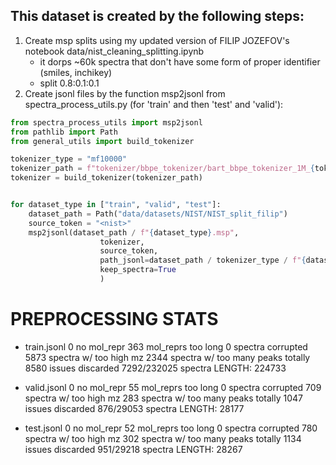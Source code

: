 ## This dataset is created by the following steps:
1. Create msp splits using my updated version of FILIP JOZEFOV's notebook data/nist_cleaning_splitting.ipynb
   - it dorps ~60k spectra that don't have some form of proper identifier (smiles, inchikey)
   - split 0.8:0.1:0.1
2. Create jsonl files by the function msp2jsonl from spectra_process_utils.py (for 'train' and then 'test' and 'valid'):

```python
from spectra_process_utils import msp2jsonl
from pathlib import Path
from general_utils import build_tokenizer

tokenizer_type = "mf10000"
tokenizer_path = f"tokenizer/bbpe_tokenizer/bart_bbpe_tokenizer_1M_{tokenizer_type}.model"
tokenizer = build_tokenizer(tokenizer_path)


for dataset_type in ["train", "valid", "test"]:
    dataset_path = Path("data/datasets/NIST/NIST_split_filip")
    source_token = "<nist>"
    msp2jsonl(dataset_path / f"{dataset_type}.msp",
                    tokenizer,
                    source_token,
                    path_jsonl=dataset_path / tokenizer_type / f"{dataset_type}.jsonl",
                    keep_spectra=True
                    )
```

# PREPROCESSING STATS
 - train.jsonl
   0 no mol_repr
   363 mol_reprs too long
   0 spectra corrupted
   5873 spectra w/ too high mz
   2344 spectra w/ too many peaks
   totally 8580 issues
   discarded 7292/232025 spectra 
  LENGTH: 224733 

 - valid.jsonl
   0 no mol_repr
   55 mol_reprs too long
   0 spectra corrupted
   709 spectra w/ too high mz
   283 spectra w/ too many peaks
   totally 1047 issues
   discarded 876/29053 spectra 
  LENGTH: 28177

 - test.jsonl
   0 no mol_repr
   52 mol_reprs too long
   0 spectra corrupted
   780 spectra w/ too high mz
   302 spectra w/ too many peaks
   totally 1134 issues
   discarded 951/29218 spectra 
  LENGTH: 28267                          